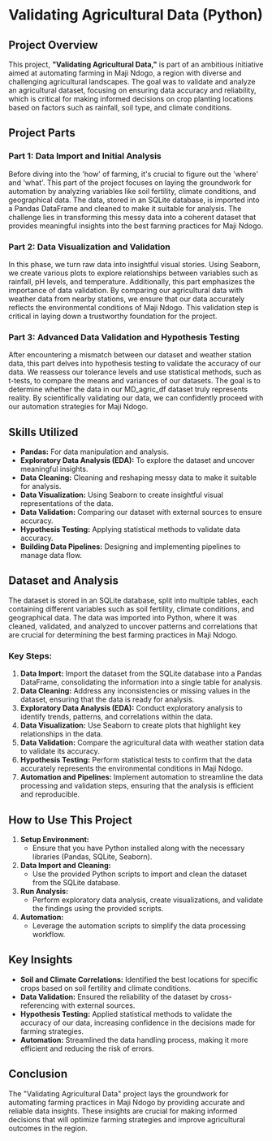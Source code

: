 
# Validating Agricultural Data (Python)

## Project Overview
This project, **"Validating Agricultural Data,"** is part of an ambitious initiative aimed at automating farming in Maji Ndogo, a region with diverse and challenging agricultural landscapes. The goal was to validate and analyze an agricultural dataset, focusing on ensuring data accuracy and reliability, which is critical for making informed decisions on crop planting locations based on factors such as rainfall, soil type, and climate conditions.

## Project Parts

### Part 1: Data Import and Initial Analysis
Before diving into the 'how' of farming, it's crucial to figure out the 'where' and 'what'. This part of the project focuses on laying the groundwork for automation by analyzing variables like soil fertility, climate conditions, and geographical data. The data, stored in an SQLite database, is imported into a Pandas DataFrame and cleaned to make it suitable for analysis. The challenge lies in transforming this messy data into a coherent dataset that provides meaningful insights into the best farming practices for Maji Ndogo.

### Part 2: Data Visualization and Validation
In this phase, we turn raw data into insightful visual stories. Using Seaborn, we create various plots to explore relationships between variables such as rainfall, pH levels, and temperature. Additionally, this part emphasizes the importance of data validation. By comparing our agricultural data with weather data from nearby stations, we ensure that our data accurately reflects the environmental conditions of Maji Ndogo. This validation step is critical in laying down a trustworthy foundation for the project.

### Part 3: Advanced Data Validation and Hypothesis Testing
After encountering a mismatch between our dataset and weather station data, this part delves into hypothesis testing to validate the accuracy of our data. We reassess our tolerance levels and use statistical methods, such as t-tests, to compare the means and variances of our datasets. The goal is to determine whether the data in our MD_agric_df dataset truly represents reality. By scientifically validating our data, we can confidently proceed with our automation strategies for Maji Ndogo.

## Skills Utilized
- **Pandas:** For data manipulation and analysis.
- **Exploratory Data Analysis (EDA):** To explore the dataset and uncover meaningful insights.
- **Data Cleaning:** Cleaning and reshaping messy data to make it suitable for analysis.
- **Data Visualization:** Using Seaborn to create insightful visual representations of the data.
- **Data Validation:** Comparing our dataset with external sources to ensure accuracy.
- **Hypothesis Testing:** Applying statistical methods to validate data accuracy.
- **Building Data Pipelines:** Designing and implementing pipelines to manage data flow.

## Dataset and Analysis
The dataset is stored in an SQLite database, split into multiple tables, each containing different variables such as soil fertility, climate conditions, and geographical data. The data was imported into Python, where it was cleaned, validated, and analyzed to uncover patterns and correlations that are crucial for determining the best farming practices in Maji Ndogo.

### Key Steps:
1. **Data Import:** Import the dataset from the SQLite database into a Pandas DataFrame, consolidating the information into a single table for analysis.
2. **Data Cleaning:** Address any inconsistencies or missing values in the dataset, ensuring that the data is ready for analysis.
3. **Exploratory Data Analysis (EDA):** Conduct exploratory analysis to identify trends, patterns, and correlations within the data.
4. **Data Visualization:** Use Seaborn to create plots that highlight key relationships in the data.
5. **Data Validation:** Compare the agricultural data with weather station data to validate its accuracy.
6. **Hypothesis Testing:** Perform statistical tests to confirm that the data accurately represents the environmental conditions in Maji Ndogo.
7. **Automation and Pipelines:** Implement automation to streamline the data processing and validation steps, ensuring that the analysis is efficient and reproducible.

## How to Use This Project
1. **Setup Environment:**
   - Ensure that you have Python installed along with the necessary libraries (Pandas, SQLite, Seaborn).
2. **Data Import and Cleaning:**
   - Use the provided Python scripts to import and clean the dataset from the SQLite database.
3. **Run Analysis:**
   - Perform exploratory data analysis, create visualizations, and validate the findings using the provided scripts.
4. **Automation:**
   - Leverage the automation scripts to simplify the data processing workflow.

## Key Insights
- **Soil and Climate Correlations:** Identified the best locations for specific crops based on soil fertility and climate conditions.
- **Data Validation:** Ensured the reliability of the dataset by cross-referencing with external sources.
- **Hypothesis Testing:** Applied statistical methods to validate the accuracy of our data, increasing confidence in the decisions made for farming strategies.
- **Automation:** Streamlined the data handling process, making it more efficient and reducing the risk of errors.

## Conclusion
The "Validating Agricultural Data" project lays the groundwork for automating farming practices in Maji Ndogo by providing accurate and reliable data insights. These insights are crucial for making informed decisions that will optimize farming strategies and improve agricultural outcomes in the region.
